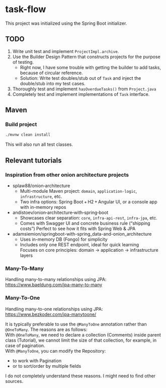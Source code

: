 # task-flow

This project was initialized using the Spring Boot initializer.

## TODO

1. Write unit test and implement `ProjectImpl.archive`.
2. Use the Builder Design Pattern that constructs projects for the purpose of testing.
    - Right now, I have some trouble with getting the builder to add tasks, because of circular reference.
    - Solution: Write test doubles/stub out of `Task` and inject the double/stub into my test cases.
3. Thoroughly test and implement `hasOverdueTasks()` from `Project.java`
4. Completely test and implement implementations of `Task` interface.

## Maven

### Build project

```bash
./mvnw clean install
```

This will also run all test classes.

## Relevant tutorials

### Inspiration from other onion architecture projects

- splaw88/onion‑architecture
  - Multi-module Maven project: `domain`, `application-logic`, `infrastructure`, etc.
  - Two infra options: Spring Boot + H2 + Angular UI, or a console app with in-memory repos
- andistoev/onion‑architecture‑with‑spring‑boot
  - Showcases clear separation: `core`, `infra-api-rest`, `infra-jpa`, etc.
  - Comes with Swagger UI and concrete business rule (“shipping costs”)
Perfect to see how it fits with Spring Web & JPA
- adamsiemion/springboot-with-spring_data-and-onion_architecture
  - Uses in-memory DB (Fongo) for simplicity
  - Includes only one REST endpoint, ideal for quick learning <br>
    Focuses on core principles: domain → application → infrastructure layers

### Many-To-Many

Handling many-to-many relationships using JPA: https://www.baeldung.com/jpa-many-to-many

### Many-To-One

Handling many-to-one relationships using JPA: https://www.bezkoder.com/jpa-manytoone/

It is typically preferable to use the `@ManyToOne` annotation rather than `@OneToMany`.
The reasons are as follows: <br>
With `@OneToMany`, we need to declare a collection (Comments) inside parent class (Tutorial), we cannot limit the size of that collection, for example, in case of pagination. <br>
With `@ManyToOne`, you can modify the Repository:

- to work with Pagination
- or to sort/order by multiple fields

I do not completely understand these reasons. I might need to find other sources.
